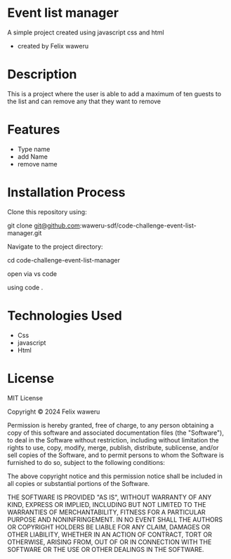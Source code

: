 # Event list manager
A simple project created using javascript css and html
+ created by Felix waweru
# Description
This is a project where the user is able to add a maximum of ten guests to the list and can remove any that they want to remove

# Features
  + Type name 
  + add Name
  + remove name


# Installation Process


Clone this repository using:

git clone git@github.com:waweru-sdf/code-challenge-event-list-manager.git


Navigate to the project directory:


cd code-challenge-event-list-manager

open via vs code 

using
code .


# Technologies Used


+ Css
+ javascript
+ Html

# License
MIT License

Copyright © 2024 Felix waweru

Permission is hereby granted, free of charge, to any person obtaining a copy of this software and associated documentation files (the "Software"), to deal in the Software without restriction, including without limitation the rights to use, copy, modify, merge, publish, distribute, sublicense, and/or sell copies of the Software, and to permit persons to whom the Software is furnished to do so, subject to the following conditions:

The above copyright notice and this permission notice shall be included in all copies or substantial portions of the Software.

THE SOFTWARE IS PROVIDED "AS IS", WITHOUT WARRANTY OF ANY KIND, EXPRESS OR IMPLIED, INCLUDING BUT NOT LIMITED TO THE WARRANTIES OF MERCHANTABILITY, FITNESS FOR A PARTICULAR PURPOSE AND NONINFRINGEMENT. IN NO EVENT SHALL THE AUTHORS OR COPYRIGHT HOLDERS BE LIABLE FOR ANY CLAIM, DAMAGES OR OTHER LIABILITY, WHETHER IN AN ACTION OF CONTRACT, TORT OR OTHERWISE, ARISING FROM, OUT OF OR IN CONNECTION WITH THE SOFTWARE OR THE USE OR OTHER DEALINGS IN THE SOFTWARE.

